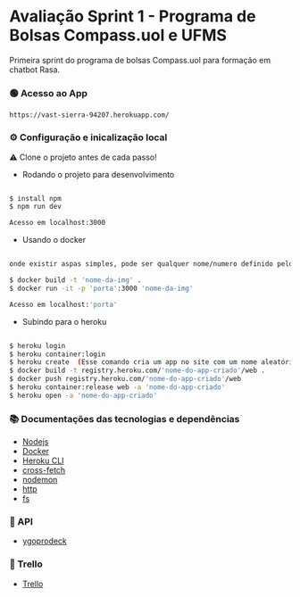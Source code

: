 # Avaliação Sprint 1 - Programa de Bolsas Compass.uol e UFMS
Primeira sprint do programa de bolsas Compass.uol para formação em chatbot Rasa.

### :green_circle: Acesso ao App
    https://vast-sierra-94207.herokuapp.com/
    
### :gear: Configuração e inicalização local

:warning: Clone o projeto antes de cada passo!

- Rodando o projeto para desenvolvimento
```sh

$ install npm
$ npm run dev

Acesso em localhost:3000

```
- Usando o docker
```sh

onde existir aspas simples, pode ser qualquer nome/numero definido pelo usuário

$ docker build -t 'nome-da-img' . 
$ docker run -it -p 'porta':3000 'nome-da-img'

Acesso em localhost:'porta'
```

- Subindo para o heroku

```sh

$ heroku login
$ heroku container:login
$ heroku create  (Esse comando cria um app no site com um nome aleatório, no terminal aparece algo assim: ⬢ vast-sierra-94207)
$ docker build -t registry.heroku.com/'nome-do-app-criado'/web .
$ docker push registry.heroku.com/'nome-do-app-criado'/web
$ heroku container:release web -a 'nome-do-app-criado'
$ heroku open -a 'nome-do-app-criado'
```
### :books: Documentações das tecnologias e dependências
- [Nodejs](https://nodejs.org/en/docs/)
- [Docker](https://docs.docker.com/)
- [Heroku CLI](https://devcenter.heroku.com/articles/heroku-cli)
- [cross-fetch](https://www.npmjs.com/package/cross-fetch)
- [nodemon](https://www.npmjs.com/package/nodemon)
- [http](https://nodejs.org/api/http.html#http)
- [fs](https://nodejs.org/api/fs.html#file-system)


### :game_die: API
- [ygoprodeck](https://db.ygoprodeck.com/api-guide/)

### :book: Trello 
- [Trello](https://trello.com/b/00J86fSA/pb-rasa-2021-sprint-1)
